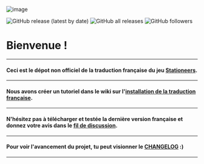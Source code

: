 ![image](https://user-images.githubusercontent.com/99115274/152868924-1e163d0d-88f8-42f3-a018-34e325d9dda6.png)

![GitHub release (latest by date)](https://img.shields.io/github/v/release/VirusGamers76/Stationeers?color=green&label=Derni%C3%A8re%20version&style=for-the-badge) ![GitHub all releases](https://img.shields.io/github/downloads/VirusGamers76/Stationeers/total?label=T%C3%A9l%C3%A9chargementS&style=for-the-badge) ![GitHub followers](https://img.shields.io/github/followers/VirusGamers76?style=for-the-badge)

# Bienvenue !

-----------------------
#### Ceci est le dépot non officiel de la traduction française du jeu [Stationeers](https://store.steampowered.com/app/544550/Stationeers/).

-----------------------
#### Nous avons créer un tutoriel dans le wiki sur l'[installation de la traduction française](https://github.com/VirusGamers76/Stationeers/wiki/Installation-de-la-version-fran%C3%A7aise).

-----------------------
#### N'hésitez pas à télécharger et testée la dernière version française et donnez votre avis dans le [fil de discussion](https://github.com/VirusGamers76/Stationeers/discussions).

-----------------------
#### Pour voir l'avancement du projet, tu peut visionner le [CHANGELOG](https://github.com/VirusGamers76/Stationeers/blob/main/CHANGELOG.md) :)

-----------------------
